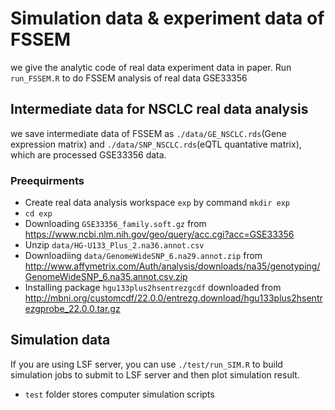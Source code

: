 # Simulation data & experiment data of FSSEM
we give the analytic code of real data experiment data in paper. 
Run `run_FSSEM.R` to do FSSEM analysis of real data GSE33356

## Intermediate data for NSCLC real data analysis
we save intermediate data of FSSEM as `./data/GE_NSCLC.rds`(Gene expression matrix) and `./data/SNP_NSCLC.rds`(eQTL quantative matrix), which are processed GSE33356 data.

### Preequirments
+ Create real data analysis workspace `exp` by command `mkdir exp`
+ `cd exp`
+ Downloading `GSE33356_family.soft.gz` from https://www.ncbi.nlm.nih.gov/geo/query/acc.cgi?acc=GSE33356
+ Unzip `data/HG-U133_Plus_2.na36.annot.csv`
+ Downloadiing `data/GenomeWideSNP_6.na29.annot.zip` from http://www.affymetrix.com/Auth/analysis/downloads/na35/genotyping/GenomeWideSNP_6.na35.annot.csv.zip
+ Installing package `hgu133plus2hsentrezgcdf` downloaded from http://mbni.org/customcdf/22.0.0/entrezg.download/hgu133plus2hsentrezgprobe_22.0.0.tar.gz



## Simulation data
If you are using LSF server, you can use `./test/run_SIM.R` to build simulation jobs to submit to LSF server and then plot simulation result. 
+ `test` folder stores computer simulation scripts
